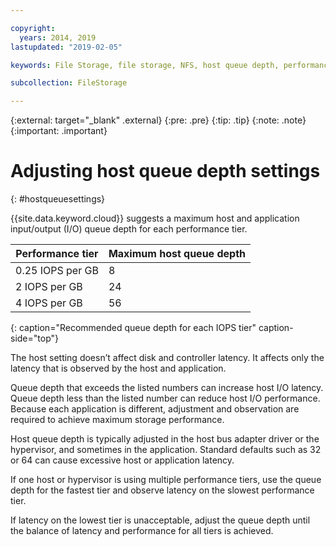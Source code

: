 ```yaml
---

copyright:
  years: 2014, 2019
lastupdated: "2019-02-05"

keywords: File Storage, file storage, NFS, host queue depth, performance tuning

subcollection: FileStorage

---
```

{:external: target="_blank" .external}
{:pre: .pre}
{:tip: .tip}
{:note: .note}
{:important: .important}

# Adjusting host queue depth settings
{: #hostqueuesettings}

{{site.data.keyword.cloud}} suggests a maximum host and application input/output (I/O) queue depth for each performance tier.

| Performance tier | Maximum host queue depth |
|------|------|
| 0.25 IOPS per GB | 8 |
| 2 IOPS per GB | 24 |
| 4 IOPS per GB | 56 |
{: caption="Recommended queue depth for each IOPS tier" caption-side="top"}

The host setting doesn’t affect disk and controller latency. It affects only the latency that is observed by the host and application.

Queue depth that exceeds the listed numbers can increase host I/O latency. Queue depth less than the listed number can reduce host I/O performance. Because each application is different, adjustment and observation are required to achieve maximum storage performance.

Host queue depth is typically adjusted in the host bus adapter driver or the hypervisor, and sometimes in the application. Standard defaults such as 32 or 64 can cause excessive host or application latency.

If one host or hypervisor is using multiple performance tiers, use the queue depth for the fastest tier and observe latency on the slowest performance tier.

If latency on the lowest tier is unacceptable, adjust the queue depth until the balance of latency and performance for all tiers is achieved.
